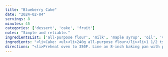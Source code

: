 ```yaml
---
title: "Blueberry Cake"
date: "2024-02-04"
servings: 8
minutes: 45
categories: ['dessert', 'cake', 'fruit']
notes: "Simple and reliable."
ingredientsList: ['all-purpose flour', 'milk', 'maple syrup', 'oil', 'vanilla extract', 'blueberries', 'Greek yogurt', 'tapioca flour']
ingredients: "<li>Cake: <ul><li>240g all-purpose flour</li><li>1 1/2 tsp baking powder</li><li>1/2 tsp salt</li><li>250ml unsweetened almond milk</li><li>80ml maple syrup</li><li>60ml olive oil</li><li>1/2 tsp vanilla extract</li><li>1 cup blueberries</li></ul></li><li>Toppings: <ul><li>200g Greek yogurt</li><li>1 tsp tapioca flour/cornstarch</li><li>1/4 tsp vanilla extract</li><li>3/4 cup blueberries</li></ul></li>"
directions: "<li>Preheat oven to 350F. Line an 8-inch baking pan with parchment paper; set aside.</li><li>In a large mixing bowl, whisk together all dry ingredients, then stir in all wet ingredients until just combined. Gently fold in blueberries last.</li><li>Pour the mix into your prepared cake pan and bake for 30 minutes or until golden.</li><li>To make frosting, mix together yogurt, tapioca flour, and vanilla extract. Let cake cool completely before frosting and topping with extra blueberries to serve.</li>"
---
```

